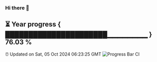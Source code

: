 ### Hi there 👋
⏳ Year progress { ██████████████████████▁▁▁▁▁▁▁▁ } 76.03 %
---
⏰ Updated on Sat, 05 Oct 2024 06:23:25 GMT
![Progress Bar CI](https://github.com/liununu/liununu/workflows/Progress%20Bar%20CI/badge.svg)
